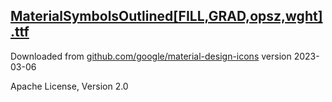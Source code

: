 ## [MaterialSymbolsOutlined[FILL,GRAD,opsz,wght].ttf](MaterialSymbolsOutlined%5BFILL%2CGRAD%2Copsz%2Cwght%5D.ttf)
Downloaded from [github.com/google/material-design-icons](https://github.com/google/material-design-icons/tree/e54a066555906f84d99d244319d01af52f9f9d2e/variablefont) version 2023-03-06

Apache License, Version 2.0
